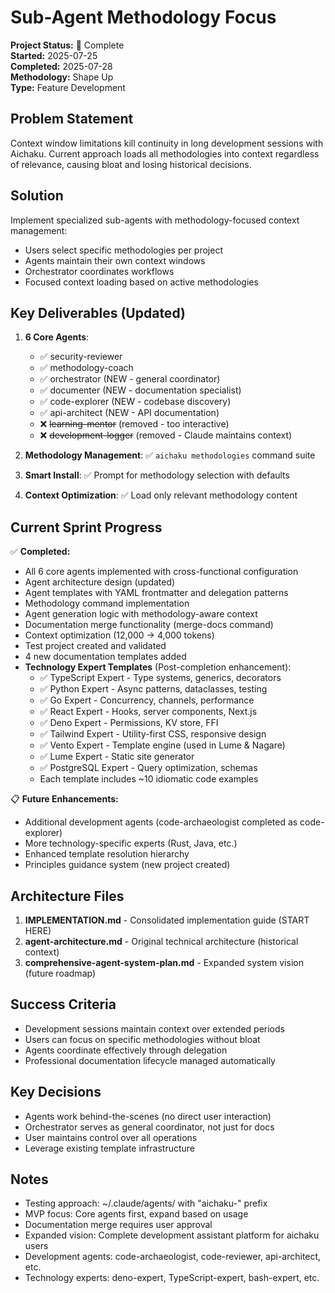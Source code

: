# Sub-Agent Methodology Focus

**Project Status:** 🍂 Complete\
**Started:** 2025-07-25\
**Completed:** 2025-07-28\
**Methodology:** Shape Up\
**Type:** Feature Development

## Problem Statement

Context window limitations kill continuity in long development sessions with Aichaku. Current approach loads all
methodologies into context regardless of relevance, causing bloat and losing historical decisions.

## Solution

Implement specialized sub-agents with methodology-focused context management:

- Users select specific methodologies per project
- Agents maintain their own context windows
- Orchestrator coordinates workflows
- Focused context loading based on active methodologies

## Key Deliverables (Updated)

1. **6 Core Agents**:
   - ✅ security-reviewer
   - ✅ methodology-coach
   - ✅ orchestrator (NEW - general coordinator)
   - ✅ documenter (NEW - documentation specialist)
   - ✅ code-explorer (NEW - codebase discovery)
   - ✅ api-architect (NEW - API documentation)
   - ❌ ~~learning-mentor~~ (removed - too interactive)
   - ❌ ~~development-logger~~ (removed - Claude maintains context)

2. **Methodology Management**: ✅ `aichaku methodologies` command suite
3. **Smart Install**: ✅ Prompt for methodology selection with defaults
4. **Context Optimization**: ✅ Load only relevant methodology content

## Current Sprint Progress

✅ **Completed:**

- All 6 core agents implemented with cross-functional configuration
- Agent architecture design (updated)
- Agent templates with YAML frontmatter and delegation patterns
- Methodology command implementation
- Agent generation logic with methodology-aware context
- Documentation merge functionality (merge-docs command)
- Context optimization (12,000 → 4,000 tokens)
- Test project created and validated
- 4 new documentation templates added
- **Technology Expert Templates** (Post-completion enhancement):
  - ✅ TypeScript Expert - Type systems, generics, decorators
  - ✅ Python Expert - Async patterns, dataclasses, testing
  - ✅ Go Expert - Concurrency, channels, performance
  - ✅ React Expert - Hooks, server components, Next.js
  - ✅ Deno Expert - Permissions, KV store, FFI
  - ✅ Tailwind Expert - Utility-first CSS, responsive design
  - ✅ Vento Expert - Template engine (used in Lume & Nagare)
  - ✅ Lume Expert - Static site generator
  - ✅ PostgreSQL Expert - Query optimization, schemas
  - Each template includes ~10 idiomatic code examples

📋 **Future Enhancements:**

- Additional development agents (code-archaeologist completed as code-explorer)
- More technology-specific experts (Rust, Java, etc.)
- Enhanced template resolution hierarchy
- Principles guidance system (new project created)

## Architecture Files

1. **IMPLEMENTATION.md** - Consolidated implementation guide (START HERE)
2. **agent-architecture.md** - Original technical architecture (historical context)
3. **comprehensive-agent-system-plan.md** - Expanded system vision (future roadmap)

## Success Criteria

- Development sessions maintain context over extended periods
- Users can focus on specific methodologies without bloat
- Agents coordinate effectively through delegation
- Professional documentation lifecycle managed automatically

## Key Decisions

- Agents work behind-the-scenes (no direct user interaction)
- Orchestrator serves as general coordinator, not just for docs
- User maintains control over all operations
- Leverage existing template infrastructure

## Notes

- Testing approach: ~/.claude/agents/ with "aichaku-" prefix
- MVP focus: Core agents first, expand based on usage
- Documentation merge requires user approval
- Expanded vision: Complete development assistant platform for aichaku users
- Development agents: code-archaeologist, code-reviewer, api-architect, etc.
- Technology experts: deno-expert, TypeScript-expert, bash-expert, etc.
